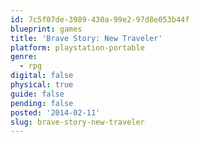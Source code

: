 ```yaml
---
id: 7c5f07de-3989-430a-99e2-97d8e053b44f
blueprint: games
title: 'Brave Story: New Traveler'
platform: playstation-portable
genre:
  - rpg
digital: false
physical: true
guide: false
pending: false
posted: '2014-02-11'
slug: brave-story-new-traveler
---
```

